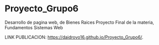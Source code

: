 # Proyecto_Grupo6
Desarrollo de pagina web, de Bienes Raices
Proyecto Final de la materia, Fundamentos Sistemas Web

LINK PUBLICACION: https://daidrovo16.github.io/Proyecto_Grupo6/.
